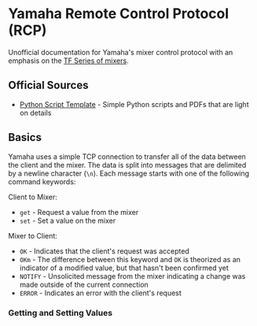 # Yamaha Remote Control Protocol (RCP)

Unofficial documentation for Yamaha's mixer control protocol with an emphasis on the [TF Series of mixers](https://usa.yamaha.com/products/proaudio/mixers/tf/index.html).

## Official Sources

 * [Python Script Template](https://usa.yamaha.com/files/download/other_assets/0/1266290/Python_Script_Template_V100.zip) - Simple Python scripts and PDFs that are light on details

## Basics

Yamaha uses a simple TCP connection to transfer all of the data between the client and the mixer.
The data is split into messages that are delimited by a newline character (`\n`).
Each message starts with one of the following command keywords:

Client to Mixer:
 * `get` - Request a value from the mixer
 * `set` - Set a value on the mixer

Mixer to Client:
 * `OK` - Indicates that the client's request was accepted
 * `OKm` - The difference between this keyword and `OK` is theorized as an indicator of a modified value, but that hasn't been confirmed yet
 * `NOTIFY` - Unsolicited message from the mixer indicating a change was made outside of the current connection
 * `ERROR` - Indicates an error with the client's request

### Getting and Setting Values

<!-- TODO: Write about how get and set use a similar syntax -->
